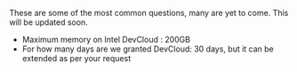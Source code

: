 These are some of the most common questions, many are yet to come. This will be updated soon.
- Maximum memory on Intel DevCloud : 200GB
- For how many days are we granted DevCloud: 30 days, but it can be extended as per your request
